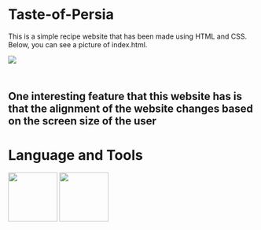 # Taste-of-Persia

This is a simple recipe website that has been made using HTML and CSS.
Below, you can see a picture of index.html. <br />

<img src="https://github.com/Paniz-Peiravani/Taste-of-Persia/assets/100456553/ecd40072-21ff-4287-addc-5e339272ca12.png"> <br />

 ## <br /> One interesting feature that this website has is that the alignment of the website changes based on the screen size of the user

# Language and Tools
<img src="https://github.com/Paniz-Peiravani/Taste-of-Persia/assets/100456553/0320ca8a-ca87-422e-a6ad-1fcb9147e891.png" width="100" height="100"> <img src="https://github.com/Paniz-Peiravani/Taste-of-Persia/assets/100456553/2d286e18-ea52-4a92-8842-7ee746df2ce2.png" width="100" height="100">
